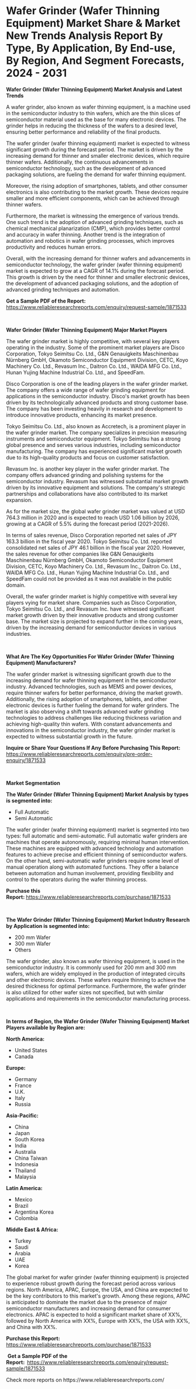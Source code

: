 <p><h1>Wafer Grinder (Wafer Thinning Equipment) Market Share & Market New Trends Analysis Report By Type, By Application, By End-use, By Region, And Segment Forecasts, 2024 - 2031</h1></p><p><strong>Wafer Grinder (Wafer Thinning Equipment) Market Analysis and Latest Trends</strong></p>
<p><p>A wafer grinder, also known as wafer thinning equipment, is a machine used in the semiconductor industry to thin wafers, which are the thin slices of semiconductor material used as the base for many electronic devices. The grinder helps in reducing the thickness of the wafers to a desired level, ensuring better performance and reliability of the final products.</p><p>The wafer grinder (wafer thinning equipment) market is expected to witness significant growth during the forecast period. The market is driven by the increasing demand for thinner and smaller electronic devices, which require thinner wafers. Additionally, the continuous advancements in semiconductor technology, such as the development of advanced packaging solutions, are fueling the demand for wafer thinning equipment.</p><p>Moreover, the rising adoption of smartphones, tablets, and other consumer electronics is also contributing to the market growth. These devices require smaller and more efficient components, which can be achieved through thinner wafers.</p><p>Furthermore, the market is witnessing the emergence of various trends. One such trend is the adoption of advanced grinding techniques, such as chemical mechanical planarization (CMP), which provides better control and accuracy in wafer thinning. Another trend is the integration of automation and robotics in wafer grinding processes, which improves productivity and reduces human errors.</p><p>Overall, with the increasing demand for thinner wafers and advancements in semiconductor technology, the wafer grinder (wafer thinning equipment) market is expected to grow at a CAGR of 14.1% during the forecast period. This growth is driven by the need for thinner and smaller electronic devices, the development of advanced packaging solutions, and the adoption of advanced grinding techniques and automation.</p></p>
<p><strong>Get a Sample PDF of the Report:&nbsp;</strong> <a href="https://www.reliableresearchreports.com/enquiry/request-sample/1871533">https://www.reliableresearchreports.com/enquiry/request-sample/1871533</a></p>
<p>&nbsp;</p>
<p><strong>Wafer Grinder (Wafer Thinning Equipment) Major Market Players</strong></p>
<p><p>The wafer grinder market is highly competitive, with several key players operating in the industry. Some of the prominent market players are Disco Corporation, Tokyo Seimitsu Co. Ltd., G&N Genauigkeits Maschinenbau Nürnberg GmbH, Okamoto Semiconductor Equipment Division, CETC, Koyo Machinery Co. Ltd., Revasum Inc., Daitron Co. Ltd., WAIDA MFG Co. Ltd., Hunan Yujing Machine Industrial Co. Ltd., and SpeedFam.</p><p>Disco Corporation is one of the leading players in the wafer grinder market. The company offers a wide range of wafer grinding equipment for applications in the semiconductor industry. Disco's market growth has been driven by its technologically advanced products and strong customer base. The company has been investing heavily in research and development to introduce innovative products, enhancing its market presence.</p><p>Tokyo Seimitsu Co. Ltd., also known as Accretech, is a prominent player in the wafer grinder market. The company specializes in precision measuring instruments and semiconductor equipment. Tokyo Seimitsu has a strong global presence and serves various industries, including semiconductor manufacturing. The company has experienced significant market growth due to its high-quality products and focus on customer satisfaction.</p><p>Revasum Inc. is another key player in the wafer grinder market. The company offers advanced grinding and polishing systems for the semiconductor industry. Revasum has witnessed substantial market growth driven by its innovative equipment and solutions. The company's strategic partnerships and collaborations have also contributed to its market expansion.</p><p>As for the market size, the global wafer grinder market was valued at USD 764.3 million in 2020 and is expected to reach USD 1.06 billion by 2026, growing at a CAGR of 5.5% during the forecast period (2021-2026).</p><p>In terms of sales revenue, Disco Corporation reported net sales of JPY 163.3 billion in the fiscal year 2020. Tokyo Seimitsu Co. Ltd. reported consolidated net sales of JPY 46.1 billion in the fiscal year 2020. However, the sales revenue for other companies like G&N Genauigkeits Maschinenbau Nürnberg GmbH, Okamoto Semiconductor Equipment Division, CETC, Koyo Machinery Co. Ltd., Revasum Inc., Daitron Co. Ltd., WAIDA MFG Co. Ltd., Hunan Yujing Machine Industrial Co. Ltd., and SpeedFam could not be provided as it was not available in the public domain.</p><p>Overall, the wafer grinder market is highly competitive with several key players vying for market share. Companies such as Disco Corporation, Tokyo Seimitsu Co. Ltd., and Revasum Inc. have witnessed significant market growth driven by their innovative products and strong customer base. The market size is projected to expand further in the coming years, driven by the increasing demand for semiconductor devices in various industries.</p></p>
<p>&nbsp;</p>
<p><strong>What Are The Key Opportunities For Wafer Grinder (Wafer Thinning Equipment) Manufacturers?</strong></p>
<p><p>The wafer grinder market is witnessing significant growth due to the increasing demand for wafer thinning equipment in the semiconductor industry. Advanced technologies, such as MEMS and power devices, require thinner wafers for better performance, driving the market growth. Additionally, the rising adoption of smartphones, tablets, and other electronic devices is further fueling the demand for wafer grinders. The market is also observing a shift towards advanced wafer grinding technologies to address challenges like reducing thickness variation and achieving high-quality thin wafers. With constant advancements and innovations in the semiconductor industry, the wafer grinder market is expected to witness substantial growth in the future.</p></p>
<p><strong>Inquire or Share Your Questions If Any Before Purchasing This Report:</strong> <a href="https://www.reliableresearchreports.com/enquiry/pre-order-enquiry/1871533">https://www.reliableresearchreports.com/enquiry/pre-order-enquiry/1871533</a></p>
<p>&nbsp;</p>
<p><strong>Market Segmentation</strong></p>
<p><strong>The Wafer Grinder (Wafer Thinning Equipment) Market Analysis by types is segmented into:</strong></p>
<p><ul><li>Full Automatic</li><li>Semi Automatic</li></ul></p>
<p><p>The wafer grinder (wafer thinning equipment) market is segmented into two types: full automatic and semi-automatic. Full automatic wafer grinders are machines that operate autonomously, requiring minimal human intervention. These machines are equipped with advanced technology and automation features to achieve precise and efficient thinning of semiconductor wafers. On the other hand, semi-automatic wafer grinders require some level of manual operation along with automated functions. They offer a balance between automation and human involvement, providing flexibility and control to the operators during the wafer thinning process.</p></p>
<p><strong>Purchase this Report:&nbsp;</strong><a href="https://www.reliableresearchreports.com/purchase/1871533">https://www.reliableresearchreports.com/purchase/1871533</a></p>
<p>&nbsp;</p>
<p><strong>The Wafer Grinder (Wafer Thinning Equipment) Market Industry Research by Application is segmented into:</strong></p>
<p><ul><li>200 mm Wafer</li><li>300 mm Wafer</li><li>Others</li></ul></p>
<p><p>The wafer grinder, also known as wafer thinning equipment, is used in the semiconductor industry. It is commonly used for 200 mm and 300 mm wafers, which are widely employed in the production of integrated circuits and other electronic devices. These wafers require thinning to achieve the desired thickness for optimal performance. Furthermore, the wafer grinder is also utilized for other wafer sizes not specified, but with similar applications and requirements in the semiconductor manufacturing process.</p></p>
<p>&nbsp;</p>
<p><strong>In terms of Region, the Wafer Grinder (Wafer Thinning Equipment) Market Players available by Region are:</strong></p>
<p>
    <p> <strong> North America: </strong>
        <ul>
            <li>United States</li>
            <li>Canada</li>
        </ul>
        </p> 
    <p> <strong> Europe: </strong>
        <ul>
            <li>Germany</li>
            <li>France</li>
            <li>U.K.</li>
            <li>Italy</li>
            <li>Russia</li>
        </ul>
        </p> 
    <p> <strong> Asia-Pacific: </strong>
        <ul>
            <li>China</li>
            <li>Japan</li>
            <li>South Korea</li>
            <li>India</li>
            <li>Australia</li>
            <li>China Taiwan</li>
            <li>Indonesia</li>
            <li>Thailand</li>
            <li>Malaysia</li>
        </ul>
        </p> 
    <p> <strong> Latin America: </strong>
        <ul>
            <li>Mexico</li>
            <li>Brazil</li>
            <li>Argentina Korea</li>
            <li>Colombia</li>
        </ul>
        </p> 
    <p> <strong> Middle East & Africa: </strong>
        <ul>
            <li>Turkey</li>
            <li>Saudi</li>
            <li>Arabia</li>
            <li>UAE</li>
            <li>Korea</li>
        </ul>
    </p>
    </p>
<p><p>The global market for wafer grinder (wafer thinning equipment) is projected to experience robust growth during the forecast period across various regions. North America, APAC, Europe, the USA, and China are expected to be the key contributors to this market's growth. Among these regions, APAC is anticipated to dominate the market due to the presence of major semiconductor manufacturers and increasing demand for consumer electronics. APAC is expected to hold a significant market share of XX%, followed by North America with XX%, Europe with XX%, the USA with XX%, and China with XX%.</p></p>
<p><strong>Purchase this Report: </strong><a href="https://www.reliableresearchreports.com/purchase/1871533">https://www.reliableresearchreports.com/purchase/1871533</a></p>
<p>&nbsp;<strong>Get a Sample PDF of the Report:&nbsp;&nbsp;</strong><a href="https://www.reliableresearchreports.com/enquiry/request-sample/1871533">https://www.reliableresearchreports.com/enquiry/request-sample/1871533</a></p>
<p><strong></strong></p>
<p>Check more reports on https://www.reliableresearchreports.com/</p>